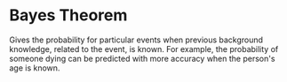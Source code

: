 # Bayes Theorem

Gives the probability for particular events when previous background knowledge, related to the event, is known. For example, the probability of someone dying can be predicted with more accuracy when the person's age is known.